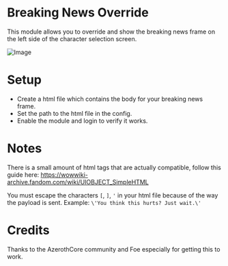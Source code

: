 # Breaking News Override
This module allows you to override and show the breaking news frame on the left side of the character selection screen.

![Image](https://cdn.discordapp.com/attachments/814444289181351968/1065844717994127370/Screenshot_2023-01-20_150406.png)

# Setup
- Create a html file which contains the body for your breaking news frame.
- Set the path to the html file in the config.
- Enable the module and login to verify it works.

# Notes
There is a small amount of html tags that are actually compatible, follow this guide here: https://wowwiki-archive.fandom.com/wiki/UIOBJECT_SimpleHTML

You must escape the characters `[`, `]`, `'` in your html file because of the way the payload is sent.
Example:
`\'You think this hurts? Just wait.\'`

# Credits

Thanks to the AzerothCore community and Foe especially for getting this to work.